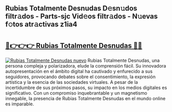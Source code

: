## Rubias Totalmente Desnudas D𝚎sn𝚞dos filtr𝚊dos - Parts-sjc Vid𝚎os filtr𝚊dos - N𝚞evas f𝚘tos atr𝚊ctivas z1ia4

# <h2><a href="http://mb8k6e.tromn.icu/?c=Rubias+Totalmente+Desnudas">🔗👉👉👉 Rubias Totalmente Desnudas 🔗🔗</a></h2>

[![Rubias Totalmente Desnudas nuevo](https://i.imgur.com/pEAQMta.gif)](http://mb8k6e.tromn.icu/?c=Rubias+Totalmente+Desnudas)
Rubias Totalmente Desnudas, una persona compleja y polarizadora, elude la comprensión fácil. Su innovadora autopresentación en el ámbito digital ha cautivado y enfurecido a sus seguidores, provocando debates sobre el consentimiento, la expresión artística y la esencia de las sociedades virtuales. A pesar de la incertidumbre de sus próximos pasos, su impacto en los medios digitales es significativo. Con un compromiso inquebrantable y un magnetismo innegable, la presencia de Rubias Totalmente Desnudas en el mundo online es imparable.
